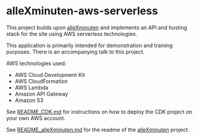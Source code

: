 # alleXminuten-aws-serverless

This project builds upon [alleXminuten](https://github.com/finreinhard/alleXminuten) and implements an API and hosting stack for the site using AWS serverless technologies.

This application is primarily intended for demonstration and training purposes. There is an accompanying talk to this project.

AWS technologies used:

* AWS Cloud Development Kit
* AWS CloudFormation
* AWS Lambda
* Amazon API Gateway
* Amazon S3

See [README_CDK.md](./README_CDK.md) for instructions on how to deploy the CDK project on your own AWS account.

See [README_alleXminuten.md](./README_alleXminuten.md) for the readme of the [alleXminuten](https://github.com/finreinhard/alleXminuten) project.
